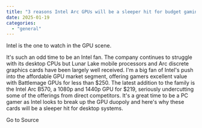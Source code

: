 ```yaml
---
title: "3 reasons Intel Arc GPUs will be a sleeper hit for budget gaming PCs"
date: 2025-01-19
categories: 
  - "general"
---
```


Intel is the one to watch in the GPU scene.

It's such an odd time to be an Intel fan. The company continues to struggle with its desktop CPUs but Lunar Lake mobile processors and Arc discrete graphics cards have been largely well received. I'm a big fan of Intel's push into the affordable GPU market segment, offering gamers excellent value with Battlemage GPUs for less than $250. The latest addition to the family is the Intel Arc B570, a 1080p and 1440p GPU for $219, seriously undercutting some of the offerings from direct competitors. It's a great time to be a PC gamer as Intel looks to break up the GPU duopoly and here's why these cards will be a sleeper hit for desktop systems.

Go to Source
